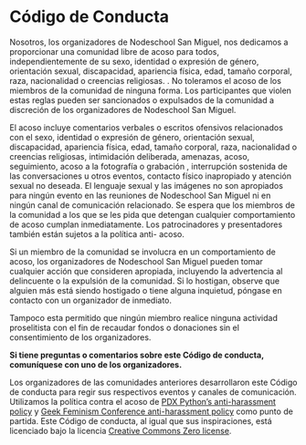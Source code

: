 # Código de Conducta

Nosotros, los organizadores de Nodeschool San Miguel, nos dedicamos a proporcionar una
comunidad libre de acoso para todos, independientemente de su sexo, identidad o expresión
de género, orientación sexual, discapacidad, apariencia física, edad, tamaño corporal, raza,
nacionalidad o creencias religiosas. . No toleramos el acoso de los miembros de la comunidad
de ninguna forma. Los participantes que violen estas reglas pueden ser sancionados o
expulsados ​​de la comunidad a discreción de los organizadores de Nodeschool San Miguel.

El acoso incluye comentarios verbales o escritos ofensivos relacionados con el sexo, identidad
o expresión de género, orientación sexual, discapacidad, apariencia física, edad, tamaño
corporal, raza, nacionalidad o creencias religiosas, intimidación deliberada, amenazas, acoso,
seguimiento, acoso a la fotografía o grabación , interrupción sostenida de las conversaciones u
otros eventos, contacto físico inapropiado y atención sexual no deseada. El lenguaje sexual y
las imágenes no son apropiados para ningún evento en las reuniones de Nodeschool San
Miguel ni en ningún canal de comunicación relacionado. Se espera que los miembros de la
comunidad a los que se les pida que detengan cualquier comportamiento de acoso cumplan
inmediatamente. Los patrocinadores y presentadores también están sujetos a la política anti-
acoso.

Si un miembro de la comunidad se involucra en un comportamiento de acoso, los
organizadores de Nodeschool San Miguel pueden tomar cualquier acción que consideren
apropiada, incluyendo la advertencia al delincuente o la expulsión de la comunidad. Si lo
hostigan, observe que alguien más está siendo hostigado o tiene alguna inquietud, póngase en
contacto con un organizador de inmediato.

Tampoco esta permitido que ningún miembro realice ninguna actividad proselitista con el fin de 
recaudar fondos o donaciones sin el consentimiento de los organizadores.

**Si tiene preguntas o comentarios sobre este Código de conducta, comuníquese con uno de los organizadores.**

Los organizadores de las comunidades anteriores desarrollaron este Código de conducta para regir sus respectivos eventos y canales de comunicación. Utilizamos la política contra el acoso de [PDX Python’s anti-harassment policy](http://www.meetup.com/pdxpython/pages/Code_of_Conduct/)
y [Geek Feminism Conference anti-harassment policy](http://geekfeminism.wikia.com/wiki/Conference_anti-harassment/Policy)
como punto de partida. Este Código de conducta, al igual que sus inspiraciones, está licenciado bajo la licencia [Creative Commons Zero license](http://creativecommons.org/publicdomain/zero/1.0/).
